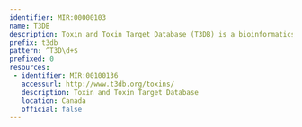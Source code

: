 ```yaml
---
identifier: MIR:00000103
name: T3DB
description: Toxin and Toxin Target Database (T3DB) is a bioinformatics resource that combines detailed toxin data with comprehensive toxin target information.
prefix: t3db
pattern: ^T3D\d+$
prefixed: 0
resources:
 - identifier: MIR:00100136
   accessurl: http://www.t3db.org/toxins/
   description: Toxin and Toxin Target Database
   location: Canada
   official: false
---
```

